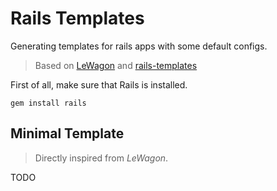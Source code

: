 # Rails Templates
Generating templates for rails apps with some default configs.
> Based on [LeWagon](https://github.com/lewagon/rails-templates) and [rails-templates](http://guides.rubyonrails.org/rails_application_templates.html)

First of all, make sure that Rails is installed.
```shell
gem install rails
```

## Minimal Template
> Directly inspired from *LeWagon*.

TODO
